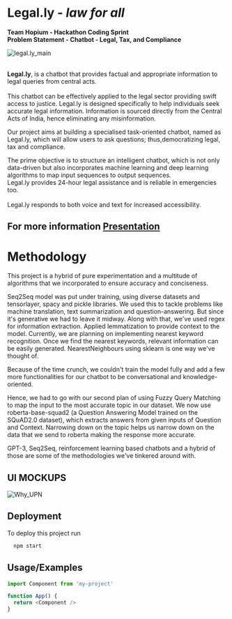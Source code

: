 # Legal.ly - _law for all_
**Team Hopium - Hackathon Coding Sprint**
<br/>
**Problem Statement - Chatbot - Legal, Tax, and Compliance**
<br/>

![legal.ly_main](https://github.com/sudo-logic/Project-Legal.ly/blob/main/forgithub.png)

<br/>**Legal.ly**, is a chatbot that provides factual and appropriate information to legal queries from central acts. 
<br/>
<br/>This chatbot can be effectively applied to the legal sector providing swift access to justice. Legal.ly is designed specifically to help individuals seek accurate legal information. Information is sourced directly from the Central Acts of India, hence eliminating any misinformation.

Our project aims at building a specialised task-oriented chatbot, named as Legal.ly, which will allow users to ask questions; thus,democratizing legal, tax and compliance. 

The prime objective is to structure an intelligent chatbot, which is not only data-driven but also incorporates machine learning and deep learning algorithms to map input sequences to output sequences.
<br/>Legal.ly provides 24-hour legal assistance and is reliable in emergencies too.
<br/>
<br/>Legal.ly responds to both voice and text for increased accessibility.

## For more information [Presentation](https://pitch.com/public/9c74e7cd-dc0f-4d6a-8659-0bdcf709b1fd)

# Methodology
This project is a hybrid of pure experimentation and a multitude of algorithms that we incorporated to ensure accuracy and conciseness.

Seq2Seq model was put under training, using diverse datasets and tensorlayer, spacy and pickle libraries. We used this to tackle problems like machine translation, text summarization and question-answering. But since it's generative we had to leave it midway. 
Along with that, we've used regex for information extraction. Applied lemmatization to provide context to the model. Currently, we are planning on implementing nearest keyword recognition. Once we find the nearest keywords, relevant information can be easily generated.  NearestNeighbours using sklearn is one way we've thought of.

Because of the time crunch, we couldn't train the model fully and add a few more functionalities for our chatbot to be conversational and knowledge-oriented.

Hence, we had to go with our second plan of using Fuzzy Query Matching to map the input to the most accurate topic in our dataset.
We now use roberta-base-squad2 (a Question Answering Model trained on the SQuAD2.0 dataset), which extracts answers from given inputs of Question and Context. Narrowing down on the topic helps us narrow down on the data that we send to roberta making the response more accurate.

GPT-3, Seq2Seq, reinforcement learning based chatbots and a hybrid of those are some of the methodologies we've tinkered around with.


## UI MOCKUPS
![Why_UPN](https://github.com/sudo-logic/Project-Legal.ly/blob/main/legal_ly/Untitled-1%20%5BRecovered%5D-01.png)

## Deployment

To deploy this project run

```bash
  npm start
```


 


## Usage/Examples

```javascript
import Component from 'my-project'

function App() {
  return <Component />
}
```
